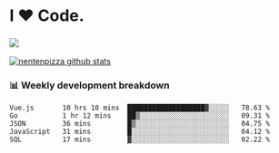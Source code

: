 # I ❤️ Code.

### ![](http://img.shields.io/badge/Go-language-blue?style=for-the-badge&logo=appveyor)
[![nentenpizza github stats](https://github-readme-stats.vercel.app/api?username=nentenpizza&count_private=true)](https://github.com/anuraghazra/github-readme-stats)

### 📊 Weekly development breakdown

<!--START_SECTION:waka-->
```text
Vue.js       10 hrs 10 mins  ███████████████████▓░░░░░   78.63 % 
Go           1 hr 12 mins    ██▒░░░░░░░░░░░░░░░░░░░░░░   09.31 % 
JSON         36 mins         █▒░░░░░░░░░░░░░░░░░░░░░░░   04.75 % 
JavaScript   31 mins         █░░░░░░░░░░░░░░░░░░░░░░░░   04.12 % 
SQL          17 mins         ▓░░░░░░░░░░░░░░░░░░░░░░░░   02.22 % 
```
<!--END_SECTION:waka-->


